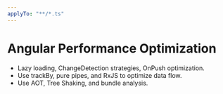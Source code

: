 ```yaml
---
applyTo: "**/*.ts"
---
```


# Angular Performance Optimization

- Lazy loading, ChangeDetection strategies, OnPush optimization.
- Use trackBy, pure pipes, and RxJS to optimize data flow.
- Use AOT, Tree Shaking, and bundle analysis.